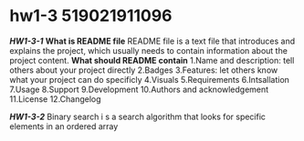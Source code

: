 # hw1-3 519021911096
***HW1-3-1***
**What is README file**
  README file is a text file that introduces and explains the project, which usually needs to contain information about the project content.
 **What should README contain**
  1.Name and description: tell others about your project directly
  2.Badges
  3.Features: let others know what your project can do specificly
  4.Visuals
  5.Requirements
  6.Intsallation
  7.Usage
  8.Support
  9.Development
  10.Authors and acknowledgement
  11.License
  12.Changelog
  
  ***HW1-3-2***
  Binary search i s a search algorithm that looks for specific elements in an ordered array
